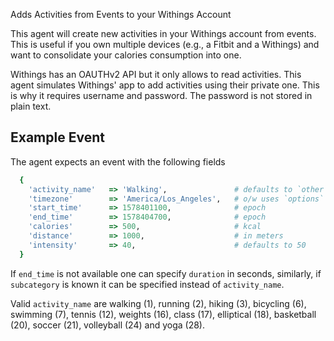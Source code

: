 Adds Activities from Events to your Withings Account

This agent will create new activities in your Withings account from
events. This is useful if you own multiple devices (e.g., a Fitbit and
a Withings) and want to consolidate your calories consumption into one.

Withings has an OAUTHv2 API but it only allows to read activities. This
agent simulates Withings' app to add activities using their private one.
This is why it requires username and password. The password is not stored
in plain text.

## Example Event
The agent expects an event with the following fields
```ruby
  {
    'activity_name'   => 'Walking',               # defaults to `other`
    'timezone'        => 'America/Los_Angeles',   # o/w uses `options`
    'start_time'      => 1578401100,              # epoch
    'end_time'        => 1578404700,              # epoch
    'calories'        => 500,                     # kcal
    'distance'        => 1000,                    # in meters
    'intensity'       => 40,                      # defaults to 50
  }
```

If `end_time` is not available one can specify `duration` in seconds,
  similarly, if `subcategory` is known it can be specified instead of
  `activity_name`.

Valid `activity_name` are walking (1), running (2), hiking (3),
  bicycling (6), swimming (7), tennis (12), weights (16), class (17),
  elliptical (18), basketball (20), soccer (21), volleyball (24) and
  yoga (28).
